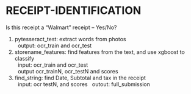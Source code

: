 # RECEIPT-IDENTIFICATION
Is this receipt a “Walmart” receipt – Yes/No?

1. pytesseract_test: extract words from photos                
   output: ocr_train and ocr_test
2. storename_features: find features from the text, and use xgboost to classify             
   input: ocr_train and ocr_test  
   output ocr_trainN, ocr_testN and scores                  
3. find_string: find Date, Subtotal and tax in the receipt                                 
   input: ocr testN, and scores 
   outout: full_submission
